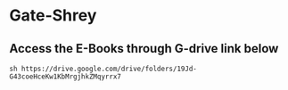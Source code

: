# Gate-Shrey

## Access the E-Books through G-drive link below 
``sh
  https://drive.google.com/drive/folders/19Jd-G43coeHceKw1KbMrgjhkZMqyrrx7
``
